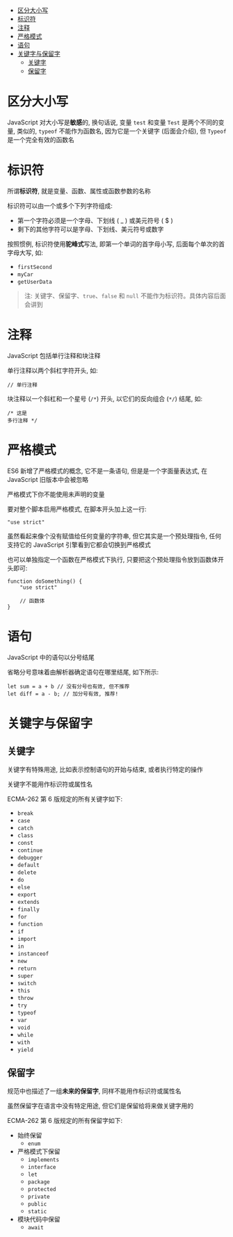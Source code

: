 <!--
 * @Author: shenxh
 * @Date: 2021-12-17 13:48:30
 * @LastEditors: shenxh
 * @LastEditTime: 2021-12-17 14:36:34
 * @Description: 语法
-->

- [区分大小写](#区分大小写)
- [标识符](#标识符)
- [注释](#注释)
- [严格模式](#严格模式)
- [语句](#语句)
- [关键字与保留字](#关键字与保留字)
  - [关键字](#关键字)
  - [保留字](#保留字)

# 区分大小写
JavaScript 对大小写是**敏感**的, 换句话说, 变量 `test` 和变量 `Test` 是两个不同的变量, 类似的, `typeof` 不能作为函数名, 因为它是一个关键字 (后面会介绍), 但 `Typeof` 是一个完全有效的函数名

# 标识符
所谓**标识符**, 就是变量、函数、属性或函数参数的名称

标识符可以由一个或多个下列字符组成:
+ 第一个字符必须是一个字母、下划线 ( _ ) 或美元符号 ( $ )
+ 剩下的其他字符可以是字母、下划线、美元符号或数字

按照惯例, 标识符使用**驼峰式**写法, 即第一个单词的首字母小写, 后面每个单次的首字母大写, 如:

+ `firstSecond`
+ `myCar`
+ `getUserData`

> 注: 关键字、保留字、`true`、`false` 和 `null` 不能作为标识符。具体内容后面会讲到

# 注释
JavaScript 包括单行注释和块注释

单行注释以两个斜杠字符开头, 如:

```
// 单行注释
```

块注释以一个斜杠和一个星号 (`/*`) 开头, 以它们的反向组合 (`*/`) 结尾, 如:

```
/* 这是
多行注释 */
```

# 严格模式
ES6 新增了严格模式的概念, 它不是一条语句, 但是是一个字面量表达式, 在 JavaScript 旧版本中会被忽略

严格模式下你不能使用未声明的变量

要对整个脚本启用严格模式, 在脚本开头加上这一行:

```
"use strict"
```

虽然看起来像个没有赋值给任何变量的字符串, 但它其实是一个预处理指令, 任何支持它的 JavaScript 引擎看到它都会切换到严格模式

也可以单独指定一个函数在严格模式下执行, 只要把这个预处理指令放到函数体开头即可:

```
function doSomething() {
    "use strict"

    // 函数体
}
```

# 语句
JavaScript 中的语句以分号结尾

省略分号意味着由解析器确定语句在哪里结尾, 如下所示:
```
let sum = a + b // 没有分号也有效, 但不推荐
let diff = a - b; // 加分号有效, 推荐!
```

# 关键字与保留字

## 关键字
关键字有特殊用途, 比如表示控制语句的开始与结束, 或者执行特定的操作

关键字不能用作标识符或属性名

ECMA-262 第 6 版规定的所有关键字如下:
+ `break`
+ `case`
+ `catch`
+ `class`
+ `const`
+ `continue`
+ `debugger`
+ `default`
+ `delete`
+ `do`
+ `else`
+ `export`
+ `extends`
+ `finally`
+ `for`
+ `function`
+ `if`
+ `import`
+ `in`
+ `instanceof`
+ `new`
+ `return`
+ `super`
+ `switch`
+ `this`
+ `throw`
+ `try`
+ `typeof`
+ `var`
+ `void`
+ `while`
+ `with`
+ `yield`

## 保留字
规范中也描述了一组**未来的保留字**, 同样不能用作标识符或属性名

虽然保留字在语言中没有特定用途, 但它们是保留给将来做关键字用的

ECMA-262 第 6 版规定的所有保留字如下:

+ 始终保留
  + `enum`
+ 严格模式下保留
  + `implements`
  + `interface`
  + `let`
  + `package`
  + `protected`
  + `private`
  + `public`
  + `static`
+ 模块代码中保留
  + `await`
  